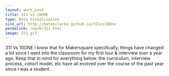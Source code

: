 ```yaml
---
layout: work_post
title: 311 vs 10ONE
type: Data Vizualization
site_url: http://mateoclarke.github.io/311vs10One
permalink: /work/311.html
image: 311.gif
---
```


311 Vs 10ONE
I know that for Makersquare specifically, things have changed a lot since I went into the classroom for my first tour & interview over a year ago. Keep that in mind for everything below: the curriculum, interview process, cohort model, etc have all evolved over the course of the past year since I was a student.

